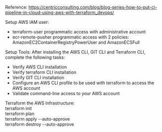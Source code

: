 
Reference:
https://centricconsulting.com/blog/blog-series-how-to-put-ci-pipeline-in-cloud-using-aws-with-terraform_devops/


Setup AWS IAM user:
- terraform-user programmatic access with administrative account
- ecr-remote-pusher programmatic access with 2 policies: AmazonEC2ContainerRegistryPowerUser and AmazonECSFull

Setup Tools:
After installing the AWS CLI, GIT CLI and Terraform CLI, complete the following tasks:
- Verify AWS CLI installation 
- Verify terraform CLI installation 
- Verify GIT CLI installation 
- Configure an AWS CLI profile to be used with terraform to access the AWS account 
- Validate command-line access to your AWS account   


Terraform the AWS Infrastructure:
<br> terraform init
<br> terraform plan
<br> terraform apply --auto-approve
<br> terraform destroy --auto-approve

